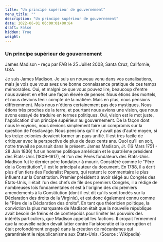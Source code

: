 ```yaml
---
title: "Un principe supérieur de gouvernement"
menu_title: ""
description: "Un principe supérieur de gouvernement"
date: 2022-06-01 06:00:01+00:84
draft: False
hidden: True
weight:
---
```

### Un principe supérieur de gouvernement

James Madison - reçu par FAB le 25 Juillet 2008, Santa Cruz, Californie, USA.

Je suis James Madison.
Je suis un nouveau venu dans vos canalisations, mais je vois que vous avez une bonne connaissance pratique de ces temps mémorables. Oui, et malgré ce que vous pouvez lire, beaucoup d'entre nous avaient en effet une façon élevée de penser.
Nous étions des mortels, et nous devions tenir compte de la matière. Mais en plus, nous pensions différemment. Mais nous n'étions certainement pas des mystiques. Nous étions très proches de la terre, et pourtant nous avions une vision, que nous avons essayé de traduire en termes politiques. Oui, vision est le mot juste, l'application d'un principe supérieur au gouvernement.
De la façon dont nous le voyions, nous devions simplement faire un compromis sur la question de l'esclavage. Nous pensions qu'il n'y avait pas d'autre moyen, si les treize colonies devaient former un pays unifié. Il est très facile de critiquer avec la perspective de plus de deux cents ans.
Quoi qu'il en soit, notre travail se poursuit dans le présent.
James Madison, Jr. (16 Mars 1751 - 28 Juin 1836) fut un homme politique américain et le quatrième président des États-Unis (1809-1817), et l'un des Pères fondateurs des États-Unis. Madison fut le dernier père fondateur à mourir. Considéré comme le "Père de la Constitution", il est le principal auteur du document. En 1788, il a écrit plus d'un tiers des Federalist Papers, qui restent le commentaire le plus influent sur la Constitution. Premier président à avoir siégé au Congrès des États-Unis, il était l'un des chefs de file des premiers Congrès, il a rédigé de nombreuses lois fondamentales et est à l'origine des dix premiers amendements à la Constitution (dont il est dit qu'ils sont fondés sur la Déclaration des droits de la Virginie), et est donc également connu comme le "Père de la Déclaration des droits". En tant que théoricien politique, la conviction la plus marquante de Madison était que la nouvelle république avait besoin de freins et de contrepoids pour limiter les pouvoirs des intérêts particuliers, que Madison appelait les factions. Il croyait fermement que la nouvelle nation devait lutter contre l'aristocratie et la corruption et était profondément engagé dans la création de mécanismes qui garantiraient le républicanisme aux États-Unis. (Source : Wikipedia)